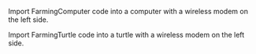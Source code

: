 Import FarmingComputer code into a computer with a wireless modem on the left side.

Import FarmingTurtle code into a turtle with a wireless modem on the left side.
